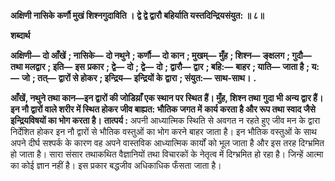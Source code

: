 **अक्षिणी नासिके कर्णौ मुखं शिश्नगुदाविति ।** **द्वे द्वे द्वारौ बहिर्याति यस्तदिन्द्रियसंयुत: ॥ ८॥** 

**शब्दार्थ** 

**अक्षिणी—** **दो आँखें** **; नासिके—** **दो नथुने** **; कर्णौ—** **दो कान** **; मुखम्—** **मुँह** **; शिश्न—** **ङ्क्षलग** **; गुदौ—** **तथा मलद्वार** **; इति—** **इस** **प्रकार** **; द्वे—** **दो** **; द्वे—** **दो** **; द्वारौ—** **द्वार** **; बहि:—** **बाहर** **; याति—** **जाता है** **; य:—** **जो** **; तत्—** **द्वारों से होकर** **; इन्द्रिय—** **इन्द्रियों के** **द्वारा** **; संयुत:—** **साथ-साथ।** **.** 

**आँखें, नथुने तथा कान—इन द्वारों की जोडिय़ाँ एक स्थान पर स्थित हैं। मुँह, शिश्न तथा** **गुदा भी अन्य द्वार हैं। इन नौ द्वारों वाले शरीर में स्थित होकर जीव बाह्यत: भौतिक जगत में** **कार्य करता है और रूप तथा स्वाद जैसे इन्द्रियविषयों का भोग करता है।** **तात्पर्य :** अपनी आध्यात्मिक स्थिति से अवगत न रहते हुए जीव मन के द्वारा निर्देशित होकर इन नौ द्वारों से भौतिक वस्तुओं का भोग करने बाहर जाता है। इन भौतिक वस्तुओं के साथ अपने दीर्घ सश्पर्क के कारण वह अपने वास्तविक आध्यात्मिक कार्यों को भूल जाता है और इस तरह दिग्भ्रमित हो जाता है। सारा संसार तथाकथित वैज्ञानियों तथा विचारकों के नेतृत्व में दिग्भ्रमित हो रहा है। जिन्हें आत्मा का कोई ज्ञान नहीं है। इस प्रकार बद्धजीव अधिकाधिक फँसता जाता है।  